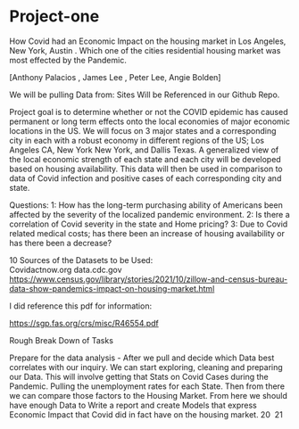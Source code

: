 # Project-one
How Covid had an Economic Impact on the housing market in Los Angeles, New York, Austin . Which one of the cities residential housing market was most effected by the Pandemic. 




[Anthony Palacios , James Lee , Peter Lee, Angie Bolden]


We will be pulling Data from: Sites Will be Referenced in our Github Repo.



Project goal is to determine whether or not the COVID epidemic has caused permanent or long term effects onto the local economies of major economic locations in the US. We will focus on 3 major states and a corresponding city in each with a robust economy in different regions of the US; Los Angeles CA, New York New York, and Dallis Texas. 
A generalized view of the local economic strength of each state and each city will be developed based on housing availability. This data will then be used in comparison to data of Covid infection and positive cases of each corresponding city and state. 

Questions:
1: How has the long-term purchasing ability of Americans been affected by the severity of the localized pandemic environment. 
2: Is there a correlation of Covid severity in the state and Home pricing?
3: Due to Covid related medical costs; has there been an increase of housing availability or has there been a decrease?

10
Sources of the Datasets to be Used:  
	Covidactnow.org
	data.cdc.gov
	https://www.census.gov/library/stories/2021/10/zillow-and-census-bureau-data-show-pandemics-impact-on-housing-market.html





I did reference this pdf for information:

 https://sgp.fas.org/crs/misc/R46554.pdf

  
  
  
  
Rough Break Down of Tasks 

Prepare for the data analysis - After we pull and decide which Data best correlates with our inquiry. We can start exploring, cleaning and preparing our Data. This will involve getting that Stats on Covid Cases during the Pandemic.  Pulling the unemployment rates for each State. Then from there we can compare those factors to the Housing Market. From here we should have enough Data to Write a report and create Models that express Economic Impact that Covid did in fact have on the housing market. 
20
​
21 

